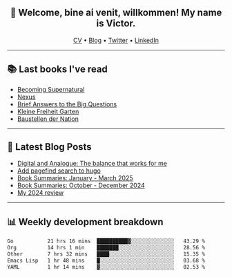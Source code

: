 <h2 align="center">👋 Welcome, bine ai venit, willkommen! My name is Victor. </h2>
<p align="center">
  <a href="https://dornea.nu/cv">CV</a> •
  <a href="https://blog.dornea.nu">Blog</a> •
  <a href="https://twitter.com/victordorneanu">Twitter</a> •
  <a href="https://www.linkedin.com/in/victor-dorneanu/">LinkedIn</a> 
</p>

  <!--
  **dorneanu/dorneanu** is a ✨ _special_ ✨ repository because its `README.md` (this file) appears on your GitHub profile.

  Here are some ideas to get you started:

  - 🔭 I’m currently working on ...
  - 🌱 I’m currently learning ...
  - 👯 I’m looking to collaborate on ...
  - 🤔 I’m looking for help with ...
  - 💬 Ask me about ...
  - 📫 How to reach me: ...
  - 😄 Pronouns: ...
  - ⚡ Fun fact: ...
  -->

---

## 📚 Last books I've read

<!--START_SECTION:books-->
* [Becoming Supernatural](https://brainfck.org/book/becoming-supernatural/)
* [Nexus](https://brainfck.org/book/nexus/)
* [Brief Answers to the Big Questions](https://brainfck.org/book/brief-answers-to-the-big-questions/)
* [Kleine Freiheit Garten](https://brainfck.org/book/kleine-freiheit-garten/)
* [Baustellen der Nation](https://brainfck.org/book/baustellen-der-nation/)
<!--END_SECTION:books-->

---

## 📝 Latest Blog Posts

<!--START_SECTION:blog-->
* [Digital and Analogue: The balance that works for me](https://blog.dornea.nu/2025/06/05/digital-and-analogue-the-balance-that-works-for-me/)
* [Add pagefind search to hugo](https://blog.dornea.nu/2025/04/10/add-pagefind-search-to-hugo/)
* [Book Summaries: January - March 2025](https://blog.dornea.nu/2025/04/02/book-summaries-january-march-2025/)
* [Book Summaries: October - December 2024](https://blog.dornea.nu/2025/01/16/book-summaries-october-december-2024/)
* [My 2024 review](https://blog.dornea.nu/2024/12/19/my-2024-review/)
<!--END_SECTION:blog-->

---

## 📊 **Weekly development breakdown**

<!--START_SECTION:waka-->

```txt
Go           21 hrs 16 mins  ██████████▓░░░░░░░░░░░░░░   43.29 %
Org          14 hrs 1 min    ███████░░░░░░░░░░░░░░░░░░   28.56 %
Other        7 hrs 32 mins   ████░░░░░░░░░░░░░░░░░░░░░   15.35 %
Emacs Lisp   1 hr 48 mins    █░░░░░░░░░░░░░░░░░░░░░░░░   03.68 %
YAML         1 hr 14 mins    ▓░░░░░░░░░░░░░░░░░░░░░░░░   02.53 %
```

<!--END_SECTION:waka-->
